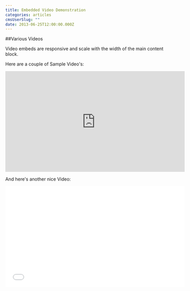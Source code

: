 ```yaml
---
title: Embedded Video Demonstration
categories: articles
cmsUserSlug: ""
date: 2013-06-25T12:00:00.000Z
---
```


##Various Videos

Video embeds are responsive and scale with the width of the main content block.

Here are a couple of Sample Video's:

<iframe width="560" height="315" src="https://www.youtube.com/watch?v=JSTZILcmjHs" frameborder="0"> </iframe>

And here's another nice Video:
<iframe width="560" height="315" src="//www.youtube.com/watch?v=JCrSAzMyUgA" frameborder="0"> </iframe>